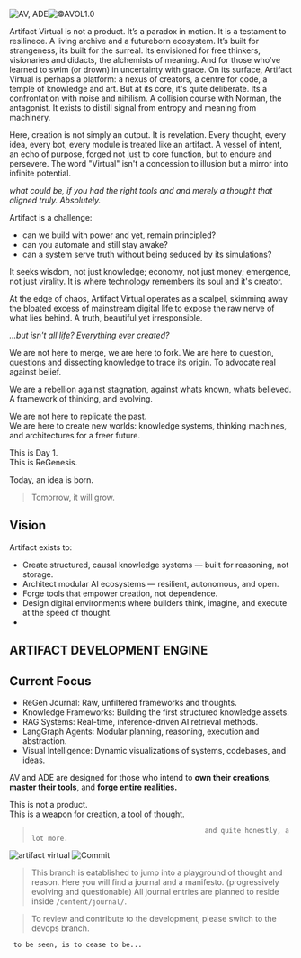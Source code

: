 ![AV, ADE](https://img.shields.io/badge/%20AV,%20ADE-000000?style=for-the-badge&logoColor=ffffff&labelColor=000000&color=000000)![©AVOL1.0](https://img.shields.io/badge/©AVOL1.0-white?style=for-the-badge&labelColor=white&color=00008B)



Artifact Virtual is not a product. It’s a paradox in motion. It is a testament to resilinece. A living archive and a futureborn ecosystem. It’s built for strangeness, its built for the surreal. Its envisioned for free thinkers, visionaries and didacts, the alchemists of meaning. And for those who’ve learned to swim (or drown) in uncertainty with grace. On its surface, Artifact Virtual is perhaps a platform: a nexus of creators, a centre for code, a temple of knowledge and art. But at its core, it's quite deliberate. Its a confrontation with noise and nihilism. A collision course with Norman, the antagonist. It exists to distill signal from entropy and meaning from machinery.

Here, creation is not simply an output. It is revelation. Every thought, every idea, every bot, every module is treated like an artifact. A vessel of intent, an echo of purpose, forged not just to core function, but to endure and persevere. The word "Virtual" isn't a concession to illusion but a mirror into infinite potential.

*what could be, if you had the right tools and and merely a thought that aligned truly. Absolutely.*

Artifact is a challenge: 
- can we build with power and yet, remain principled? 
- can you automate and still stay awake?
- can a system serve truth without being seduced by its simulations?

It seeks wisdom, not just knowledge; economy, not just money; emergence, not just virality. It is where technology remembers its soul and it's creator.

At the edge of chaos, Artifact Virtual operates as a scalpel, skimming away the bloated excess of mainstream digital life to expose the raw nerve of what lies behind. 
A truth, beautiful yet irresponsible. 

*...but isn't all life? Everything ever created?*


We are not here to merge, we are here to fork. 
We are here to question, questions and dissecting knowledge to trace its origin. To advocate real against belief. 

We are a rebellion against stagnation, against whats known, whats believed. 
A framework of thinking, and evolving.

We are not here to replicate the past.  
We are here to create new worlds: knowledge systems, thinking machines, and architectures for a freer future.

This is Day 1.  
This is ReGenesis.

Today, an idea is born.
> Tomorrow, it will grow. 

## Vision

Artifact exists to:

- Create structured, causal knowledge systems — built for reasoning, not storage.
- Architect modular AI ecosystems — resilient, autonomous, and open.
- Forge tools that empower creation, not dependence.
- Design digital environments where builders think, imagine, and execute at the speed of thought.
- 

## ARTIFACT DEVELOPMENT ENGINE

## Current Focus

- ReGen Journal: Raw, unfiltered frameworks and thoughts.
- Knowledge Frameworks: Building the first structured knowledge assets.
- RAG Systems: Real-time, inference-driven AI retrieval methods.
- LangGraph Agents: Modular planning, reasoning, execution and abstraction.
- Visual Intelligence: Dynamic visualizations of systems, codebases, and ideas.



AV and ADE are designed for those who intend to **own their creations**, 
**master their tools**, and 
**forge entire realities.**

This is not a product.  
This is a weapon for creation, a tool of thought.


>                                                and quite honestly, a lot more.















![artifact virtual](https://img.shields.io/badge/artifact_virtual-FFFFFF?style=for-the-badge&logoColor=000000&labelColor=FFFFFF&color=FFFFFF)
![Commit](https://img.shields.io/badge/COMMIT.-000000?style=for-the-badge&logoColor=white&labelColor=000000&color=000000)





> This branch is eatablished to jump into a playground of thought and reason.
> Here you will find a journal and a manifesto. (progressively evolving and questionable)
> All journal entries are planned to reside inside `/content/journal/`.

> To review and contribute to the development, please switch to the devops branch.



     to be seen, is to cease to be...

